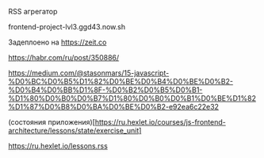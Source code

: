 RSS агрегатор

frontend-project-lvl3.ggd43.now.sh

Задеплоено на https://zeit.co

https://habr.com/ru/post/350886/

https://medium.com/@stasonmars/15-javascript-%D0%BC%D0%B5%D1%82%D0%BE%D0%B4%D0%BE%D0%B2-%D0%B4%D0%BB%D1%8F-%D0%B2%D0%B5%D0%B1-%D1%80%D0%B0%D0%B7%D1%80%D0%B0%D0%B1%D0%BE%D1%82%D1%87%D0%B8%D0%BA%D0%BE%D0%B2-e92ea6c22e32

(состояния приложения)[https://ru.hexlet.io/courses/js-frontend-architecture/lessons/state/exercise_unit]

https://ru.hexlet.io/lessons.rss